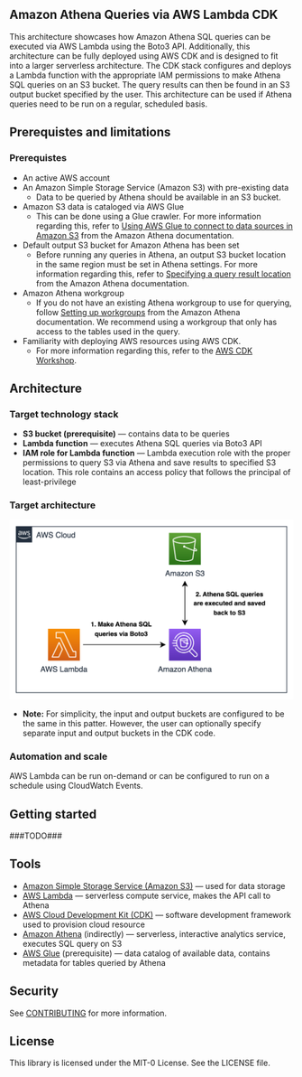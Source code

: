 ## Amazon Athena Queries via AWS Lambda CDK

This architecture showcases how Amazon Athena SQL queries can be executed via AWS Lambda using the Boto3 API. Additionally, this architecture can be fully deployed using AWS CDK and is designed to fit into a larger serverless architecture. The CDK stack configures and deploys a Lambda function with the appropriate IAM permissions to make Athena SQL queries on an S3 bucket. The query results can then be found in an S3 output bucket specified by the user. This architecture can be used if Athena queries need to be run on a regular, scheduled basis.

## Prerequistes and limitations

### Prerequistes
- An active AWS account
- An Amazon Simple Storage Service (Amazon S3) with pre-existing data
  - Data to be queried by Athena should be available in an S3 bucket.
- Amazon S3 data is cataloged via AWS Glue
  - This can be done using a Glue crawler. For more information regarding this, refer to [Using AWS Glue to connect to data sources in Amazon S3](https://docs.aws.amazon.com/athena/latest/ug/data-sources-glue.html) from the Amazon Athena documentation.
- Default output S3 bucket for Amazon Athena has been set
  - Before running any queries in Athena, an output S3 bucket location in the same region must be set in Athena settings. For more information regarding this, refer to [Specifying a query result location](https://docs.aws.amazon.com/athena/latest/ug/querying.html#query-results-specify-location) from the Amazon Athena documentation.
- Amazon Athena workgroup
  - If you do not have an existing Athena workgroup to use for querying, follow [Setting up workgroups](https://docs.aws.amazon.com/athena/latest/ug/workgroups-procedure.html) from the Amazon Athena documentation. We recommend using a workgroup that only has access to the tables used in the query.
- Familiarity with deploying AWS resources using AWS CDK.
  - For more information regarding this, refer to the [AWS CDK Workshop](https://cdkworkshop.com/).
  
## Architecture

### Target technology stack
- **S3 bucket (prerequisite)** — contains data to be queries
- **Lambda function** — executes Athena SQL queries via Boto3 API
- **IAM role for Lambda function** — Lambda execution role with the proper permissions to query S3 via Athena and save results to specified S3 location. This role contains an access policy that follows the principal of least-privilege

### Target architecture
![Architecture Diagram](/architecture_diagram.png "Architecture Diagram")

- **Note:** For simplicity, the input and output buckets are configured to be the same in this patter. However, the user can optionally specify separate input and output buckets in the CDK code.

### Automation and scale
AWS Lambda can be run on-demand or can be configured to run on a schedule using CloudWatch Events.

## Getting started

###TODO###

## Tools
- [Amazon Simple Storage Service (Amazon S3)](https://docs.aws.amazon.com/AmazonS3/latest/userguide/Welcome.html) — used for data storage
- [AWS Lambda](https://docs.aws.amazon.com/lambda/latest/dg/welcome.html) — serverless compute service, makes the API call to Athena
- [AWS Cloud Development Kit (CDK)](https://docs.aws.amazon.com/lambda/latest/dg/welcome.html) — software development framework used to provision cloud resource
- [Amazon Athena](https://docs.aws.amazon.com/athena/latest/ug/what-is.html) (indirectly) — serverless, interactive analytics service, executes SQL query on S3
- [AWS Glue](https://docs.aws.amazon.com/glue/latest/dg/what-is-glue.html) (prerequisite) — data catalog of available data, contains metadata for tables queried by Athena


## Security

See [CONTRIBUTING](CONTRIBUTING.md#security-issue-notifications) for more information.

## License

This library is licensed under the MIT-0 License. See the LICENSE file.

